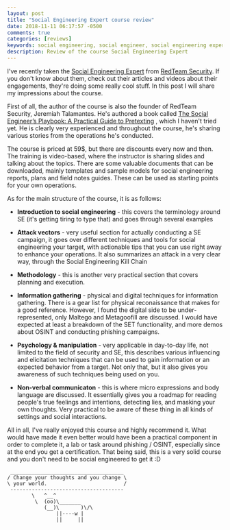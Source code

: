 ```yaml
---
layout: post
title: "Social Engineering Expert course review"
date: 2018-11-11 06:17:57 -0500
comments: true
categories: [reviews]
keywords: social engineering, social engineer, social engineering expert, red team training, social engineering course
description: Review of the course Social Engineering Expert
---
```


I've recently taken the [Social Engineering Expert](https://redteam-training.thinkific.com/courses/social-engineering-expert) from [RedTeam Security](https://www.redteamsecure.com/). If you don't know about them, check out their articles and videos about their engagements, they're doing some really cool stuff. In this post I will share my impressions about the course.

<!-- more -->

First of all, the author of the course is also the founder of RedTeam Security, Jeremiah Talamantes. He's authored a book called [The Social Engineer’s Playbook: A Practical Guide to Pretexting](https://www.amazon.com/Social-Engineers-Playbook-Practical-Pretexting/dp/0692306617/ref=as_li_ss_tl?s=books&ie=UTF8&qid=1452290969&sr=1-1&keywords=social+engineers+playbook&linkCode=sl1&tag=talamantesus-20&linkId=1f8b9cac92cdd16ae8d1956668d9942b) 
, which I haven't tried yet. He is clearly very experienced and throughout the course, he's sharing various stories from the operations he's conducted.

The course is priced at 59$, but there are discounts every now and then. The training is video-based, where the instructor is sharing slides and talking about the topics. There are some valuable documents that can be downloaded, mainly templates and sample models for social engineering reports, plans and field notes guides. These can be used as starting points for your own operations. 

As for the main structure of the course, it is as follows:

- **Introduction to social engineering** - this covers the terminology around SE (it's getting tiring to type that) and goes through several examples

- **Attack vectors** - very useful section for actually conducting a SE campaign, it goes over different techniques and tools for social engineering your target, with actionable tips that you can use right away to enhance your operations. It also summarizes an attack in a very clear way, through the Social Engineering Kill Chain

- **Methodology** - this is another very practical section that covers planning and execution.

- **Information gathering** - physical and digital techniques for information gathering. There is a gear list for physical reconaissance that makes for a good reference. However, I found the digital side to be under-represented, only Maltego and Metagoofill are discussed. I would have expected at least a breakdown of the SET functionality, and more demos about OSINT and conducting phishing campaigns.

- **Psychology & manipulation** - very applicable in day-to-day life, not limited to the field of security and SE, this describes various influencing and elicitation techniques that can be used to gain information or an expected behavior from a target. Not only that, but it also gives you awareness of such techniques being used on you.

- **Non-verbal communicaton** - this is where micro expressions and body language are discussed. It essentially gives you a roadmap for reading people's true feelings and intentions, detecting lies, and masking your own thoughts. Very practical to be aware of these thing in all kinds of settings and social interactions.

All in all, I've really enjoyed this course and highly recommend it. What would have made it even better would have been a practical component in order to complete it, a lab or task around phishing / OSINT, especially since at the end you get a certification. That being said, this is a very solid course and you don't need to be social engineered to get it :D

``` 
 _____________________________________
/ Change your thoughts and you change \
\ your world.                         /
 -------------------------------------
        \   ^__^
         \  (oo)\_______
            (__)\       )\/\
                ||----w |
                ||     ||
```
    
